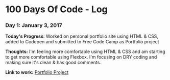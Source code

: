 # 100 Days Of Code - Log

### Day 1: January 3, 2017

**Today's Progress**: Worked on personal portfolio site using HTML & CSS, added to Codepen and submitted to Free Code Camp as Portfolio project

**Thoughts:** I'm feeling more comfortable using HTML & CSS and am starting to get more comfortable using Flexbox. I'm focusing on DRY coding and making sure it's clean & has good comments.

**Link to work:** [Portfolio Project](http://codepen.io/allison_voshell/pen/bBjqXM)
